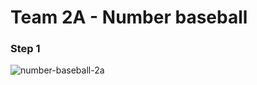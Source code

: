 Team 2A - Number baseball
=========================
### Step 1
![number-baseball-2a](https://user-images.githubusercontent.com/80380535/119819931-e451d800-bf2b-11eb-8070-741250ce007f.png)
